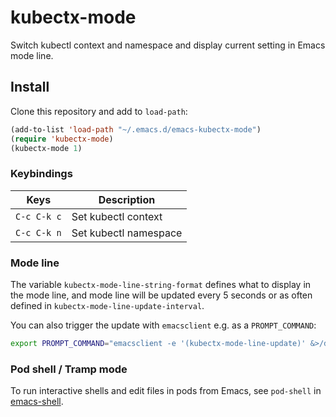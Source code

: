 # kubectx-mode

Switch kubectl context and namespace and display current setting in Emacs mode line.

## Install

Clone this repository and add to `load-path`:
```lisp
(add-to-list 'load-path "~/.emacs.d/emacs-kubectx-mode")
(require 'kubectx-mode)
(kubectx-mode 1)
```

### Keybindings

| Keys        | Description               |
| ---------   | ------------------------- |
| `C-c C-k c` | Set kubectl context       |
| `C-c C-k n` | Set kubectl namespace     |

### Mode line

The variable `kubectx-mode-line-string-format` defines what to display in the mode line, and
mode line will be updated every 5 seconds or as often defined in
`kubectx-mode-line-update-interval`.

You can also trigger the update with `emacsclient` e.g. as a `PROMPT_COMMAND`:

```bash
export PROMPT_COMMAND="emacsclient -e '(kubectx-mode-line-update)' &>/dev/null"
```

### Pod shell / Tramp mode

To run interactive shells and edit files in pods from Emacs, see `pod-shell` in [emacs-shell](https://github.com/terjesannum/emacs-shell).
